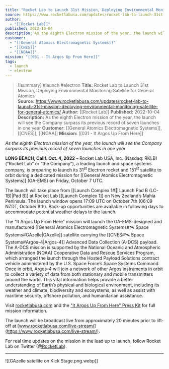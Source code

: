 ```yaml
---
title: "Rocket Lab to Launch 31st Mission, Deploying Environmental Monitoring Satellite for General Atomics  "
source: https://www.rocketlabusa.com/updates/rocket-lab-to-launch-31st-mission-deploying-environmental-monitoring-satellite-for-general-atomics/
author:
  - "[[Rocket Lab]]"
published: 2022-10-04
description: As the eighth Electron mission of the year, the launch will see the Company surpass its previous record of seven launches in one year
customer:
  - "[[General Atomics Electromagnetic Systems]]"
  - "[[CNES]]"
  - "[[NOAA]]"
mission: "[[031 - It Argos Up From Here]]"
tags:
  - launch
  - electron
---
```

>[!summary]
#launch #electron
**Title:** Rocket Lab to Launch 31st Mission, Deploying Environmental Monitoring Satellite for General Atomics  
**Source:** https://www.rocketlabusa.com/updates/rocket-lab-to-launch-31st-mission-deploying-environmental-monitoring-satellite-for-general-atomics/
**Author:** [[Rocket Lab]]
**Published:** 2022-10-04
**Description:** As the eighth Electron mission of the year, the launch will see the Company surpass its previous record of seven launches in one year
**Customer:** [[General Atomics Electromagnetic Systems]], [[CNES]], [[NOAA]]
**Mission:** [[031 - It Argos Up From Here]]

*As the eighth Electron mission of the year, the launch will see the Company surpass its previous record of seven launches in one year*

**LONG BEACH, Calif. Oct. 4, 2022** – Rocket Lab USA, Inc. (Nasdaq: RKLB) (“Rocket Lab” or “the Company”), a leading launch and space systems company, is preparing to launch its 31<sup>st</sup> Electron rocket and 151<sup>st</sup> satellite to orbit during a dedicated mission for [[General Atomics Electromagnetic Systems]] (GA-EMS) on Friday, October 7 UTC.   

The launch will take place from [[Launch Complex 1#🚀 Launch Pad B (LC-1B)|Pad B]] at Rocket Lab [[Launch Complex 1]] on New Zealand’s Mahia Peninsula. The launch window opens 17:09 UTC on October 7th (06:09 NZDT, October 8th). Back-up opportunities are available in following days to accommodate potential weather delays to the launch.

The “It Argos Up From Here” mission will launch the GA-EMS-designed and manufactured [[General Atomics Electromagnetic Systems#🛰️ Space Systems#GAzelle|GAzelle]] satellite carrying the [[CNES#🛰️ Space Systems#Argos-4|Argos-4]] Advanced Data Collection (A-DCS) payload. The A-DCS mission is supported by the National Oceanic and Atmospheric Administration (NOAA) Cooperative Data and Rescue Services Program, which arranged the launch through the Hosted Payload Solutions contract vehicle administered by the U.S. Space Force’s Space Systems Command. Once in orbit, Argos-4 will join a network of other Argos instruments in orbit to collect a variety of data from both stationary and mobile transmitters around the world. This vital information helps provide a better understanding of Earth’s physical and biological environment, including its weather and climate, biodiversity and ecosystems, as well as assist with maritime security, offshore pollution, and humanitarian assistance.

Visit [rocketlabusa.com](https://www.rocketlabusa.com/) and the ["It Argos Up From Here" Press Kit](https://www.rocketlabusa.com/missions/next-mission/) for full mission information.

The launch will be broadcast live from approximately 20 minutes prior to lift-off at [www.rocketlabusa.com/live-stream/](https://www.rocketlabusa.com/live-stream/).

For real time updates on the mission in the lead up to launch, follow Rocket Lab on Twitter ([@RocketLab](https://twitter.com/rocketlab)).

---

![[GAzelle satellite on Kick Stage.png.webp]]